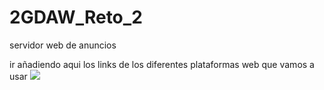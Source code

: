 # 2GDAW_Reto_2
servidor web de anuncios

ir añadiendo aqui los links de los diferentes plataformas web que vamos a usar
<img src="/diagramaGantt.png">
